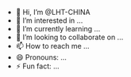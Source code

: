 - 👋 Hi, I’m @LHT-CHINA
- 👀 I’m interested in ...
- 🌱 I’m currently learning ...
- 💞️ I’m looking to collaborate on ...
- 📫 How to reach me ...
- 😄 Pronouns: ...
- ⚡ Fun fact: ...

<!---
LHT-CHINA/LHT-CHINA is a ✨ special ✨ repository because its `README.md` (this file) appears on your GitHub profile.
You can click the Preview link to take a look at your changes.
--->
